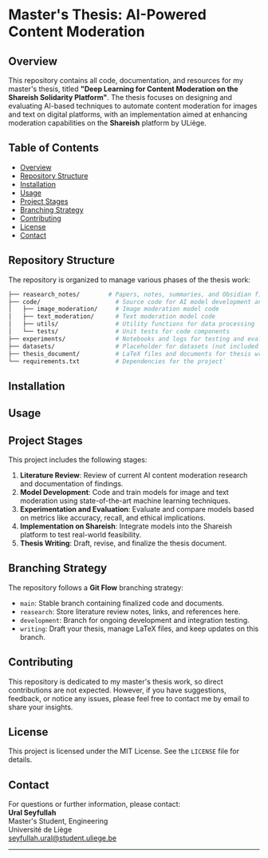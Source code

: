 # Master's Thesis: AI-Powered Content Moderation

## Overview

This repository contains all code, documentation, and resources for my master's thesis, titled **"Deep Learning for Content Moderation on the Shareish Solidarity Platform"**. The thesis focuses on designing and evaluating AI-based techniques to automate content moderation for images and text on digital platforms, with an implementation aimed at enhancing moderation capabilities on the **Shareish** platform by ULiège.

## Table of Contents

- [Overview](#overview)
- [Repository Structure](#repository-structure)
-  [Installation](#installation)
- [Usage](#usage)
- [Project Stages](#project-stages)
- [Branching Strategy](#branching-strategy)
- [Contributing](#contributing)
- [License](#license)
- [Contact](#contact)

## Repository Structure

The repository is organized to manage various phases of the thesis work:

```bash
├── reasearch_notes/        # Papers, notes, summaries, and Obsidian files for the literature review 
├── code/                     # Source code for AI model development and training 
│   ├── image_moderation/     # Image moderation model code 
│   ├── text_moderation/      # Text moderation model code 
│   ├── utils/                # Utility functions for data processing 
│   └── tests/                # Unit tests for code components 
├── experiments/              # Notebooks and logs for testing and evaluating models 
├── datasets/                 # Placeholder for datasets (not included in the repo) 
├── thesis_document/          # LaTeX files and documents for thesis writing 
└── requirements.txt          # Dependencies for the project`
```

## Installation

## Usage

## Project Stages

This project includes the following stages:

1. **Literature Review**: Review of current AI content moderation research and documentation of findings.
2. **Model Development**: Code and train models for image and text moderation using state-of-the-art machine learning techniques.
3. **Experimentation and Evaluation**: Evaluate and compare models based on metrics like accuracy, recall, and ethical implications.
4. **Implementation on Shareish**: Integrate models into the Shareish platform to test real-world feasibility.
5. **Thesis Writing**: Draft, revise, and finalize the thesis document.

## Branching Strategy

The repository follows a **Git Flow** branching strategy:

- `main`: Stable branch containing finalized code and documents.
- `reasearch`: Store literature review notes, links, and references here.
- `development`: Branch for ongoing development and integration testing.
- `writing`: Draft your thesis, manage LaTeX files, and keep updates on this branch.

## Contributing

This repository is dedicated to my master's thesis work, so direct contributions are not expected. However, if you have suggestions, feedback, or notice any issues, please feel free to contact me by email to share your insights.

## License

This project is licensed under the MIT License. See the `LICENSE` file for details.

## Contact

For questions or further information, please contact:  
**Ural Seyfullah**  
Master's Student, Engineering  
Université de Liège  
seyfullah.ural@student.uliege.be

---